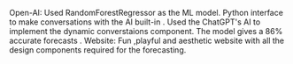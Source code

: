 Open-AI:
Used RandomForestRegressor as the ML model.
Python interface to make conversations with the AI built-in .
Used the ChatGPT's AI to implement the dynamic converstaions component.
The model gives a 86% accurate forecasts .
Website:
Fun ,playful and aesthetic website with all the design components required for the forecasting.
